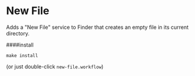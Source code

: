 New File
=====

Adds a "New File" service to Finder that creates an empty file in its current directory.

####install

    make install

(or just double-click `new-file.workflow`)
